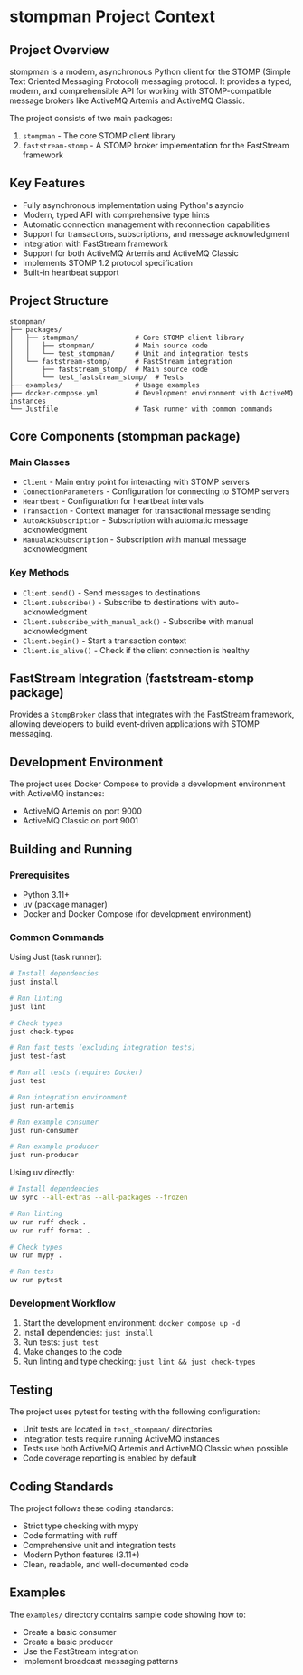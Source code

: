 # stompman Project Context

## Project Overview

stompman is a modern, asynchronous Python client for the STOMP (Simple Text Oriented Messaging Protocol) messaging protocol. It provides a typed, modern, and comprehensible API for working with STOMP-compatible message brokers like ActiveMQ Artemis and ActiveMQ Classic.

The project consists of two main packages:
1. `stompman` - The core STOMP client library
2. `faststream-stomp` - A STOMP broker implementation for the FastStream framework

## Key Features

- Fully asynchronous implementation using Python's asyncio
- Modern, typed API with comprehensive type hints
- Automatic connection management with reconnection capabilities
- Support for transactions, subscriptions, and message acknowledgment
- Integration with FastStream framework
- Support for both ActiveMQ Artemis and ActiveMQ Classic
- Implements STOMP 1.2 protocol specification
- Built-in heartbeat support

## Project Structure

```
stompman/
├── packages/
│   ├── stompman/              # Core STOMP client library
│   │   ├── stompman/          # Main source code
│   │   └── test_stompman/     # Unit and integration tests
│   └── faststream-stomp/      # FastStream integration
│       ├── faststream_stomp/  # Main source code
│       └── test_faststream_stomp/  # Tests
├── examples/                  # Usage examples
├── docker-compose.yml         # Development environment with ActiveMQ instances
└── Justfile                   # Task runner with common commands
```

## Core Components (stompman package)

### Main Classes

- `Client` - Main entry point for interacting with STOMP servers
- `ConnectionParameters` - Configuration for connecting to STOMP servers
- `Heartbeat` - Configuration for heartbeat intervals
- `Transaction` - Context manager for transactional message sending
- `AutoAckSubscription` - Subscription with automatic message acknowledgment
- `ManualAckSubscription` - Subscription with manual message acknowledgment

### Key Methods

- `Client.send()` - Send messages to destinations
- `Client.subscribe()` - Subscribe to destinations with auto-acknowledgment
- `Client.subscribe_with_manual_ack()` - Subscribe with manual acknowledgment
- `Client.begin()` - Start a transaction context
- `Client.is_alive()` - Check if the client connection is healthy

## FastStream Integration (faststream-stomp package)

Provides a `StompBroker` class that integrates with the FastStream framework, allowing developers to build event-driven applications with STOMP messaging.

## Development Environment

The project uses Docker Compose to provide a development environment with ActiveMQ instances:

- ActiveMQ Artemis on port 9000
- ActiveMQ Classic on port 9001

## Building and Running

### Prerequisites

- Python 3.11+
- uv (package manager)
- Docker and Docker Compose (for development environment)

### Common Commands

Using Just (task runner):

```bash
# Install dependencies
just install

# Run linting
just lint

# Check types
just check-types

# Run fast tests (excluding integration tests)
just test-fast

# Run all tests (requires Docker)
just test

# Run integration environment
just run-artemis

# Run example consumer
just run-consumer

# Run example producer
just run-producer
```

Using uv directly:

```bash
# Install dependencies
uv sync --all-extras --all-packages --frozen

# Run linting
uv run ruff check .
uv run ruff format .

# Check types
uv run mypy .

# Run tests
uv run pytest
```

### Development Workflow

1. Start the development environment: `docker compose up -d`
2. Install dependencies: `just install`
3. Run tests: `just test`
4. Make changes to the code
5. Run linting and type checking: `just lint && just check-types`

## Testing

The project uses pytest for testing with the following configuration:

- Unit tests are located in `test_stompman/` directories
- Integration tests require running ActiveMQ instances
- Tests use both ActiveMQ Artemis and ActiveMQ Classic when possible
- Code coverage reporting is enabled by default

## Coding Standards

The project follows these coding standards:

- Strict type checking with mypy
- Code formatting with ruff
- Comprehensive unit and integration tests
- Modern Python features (3.11+)
- Clean, readable, and well-documented code

## Examples

The `examples/` directory contains sample code showing how to:

- Create a basic consumer
- Create a basic producer
- Use the FastStream integration
- Implement broadcast messaging patterns
